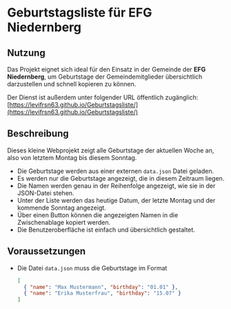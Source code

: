 # Geburtstagsliste für EFG Niedernberg


## Nutzung

Das Projekt eignet sich ideal für den Einsatz in der Gemeinde der **EFG Niedernberg**, um Geburtstage der Gemeindemitglieder übersichtlich darzustellen und schnell kopieren zu können.

Der Dienst ist außerdem unter folgender URL öffentlich zugänglich:  
[https://levifrsn63.github.io/Geburtstagsliste/](https://levifrsn63.github.io/Geburtstagsliste/)


## Beschreibung

Dieses kleine Webprojekt zeigt alle Geburtstage der aktuellen Woche an, also von letztem Montag bis diesem Sonntag. 

- Die Geburtstage werden aus einer externen `data.json` Datei geladen.
- Es werden nur die Geburtstage angezeigt, die in diesem Zeitraum liegen.
- Die Namen werden genau in der Reihenfolge angezeigt, wie sie in der JSON-Datei stehen.
- Unter der Liste werden das heutige Datum, der letzte Montag und der kommende Sonntag angezeigt.
- Über einen Button können die angezeigten Namen in die Zwischenablage kopiert werden.
- Die Benutzeroberfläche ist einfach und übersichtlich gestaltet.


## Voraussetzungen

- Die Datei `data.json` muss die Geburtstage im Format 
  ```json
  [
    { "name": "Max Mustermann", "birthday": "01.01" },
    { "name": "Erika Musterfrau", "birthday": "15.07" }
  ]
